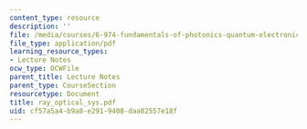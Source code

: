 ```yaml
---
content_type: resource
description: ''
file: /media/courses/6-974-fundamentals-of-photonics-quantum-electronics-spring-2006/cf57a5a4b9a8e2919408daa82557e18f_ray_optical_sys.pdf
file_type: application/pdf
learning_resource_types:
- Lecture Notes
ocw_type: OCWFile
parent_title: Lecture Notes
parent_type: CourseSection
resourcetype: Document
title: ray_optical_sys.pdf
uid: cf57a5a4-b9a8-e291-9408-daa82557e18f
---
```

